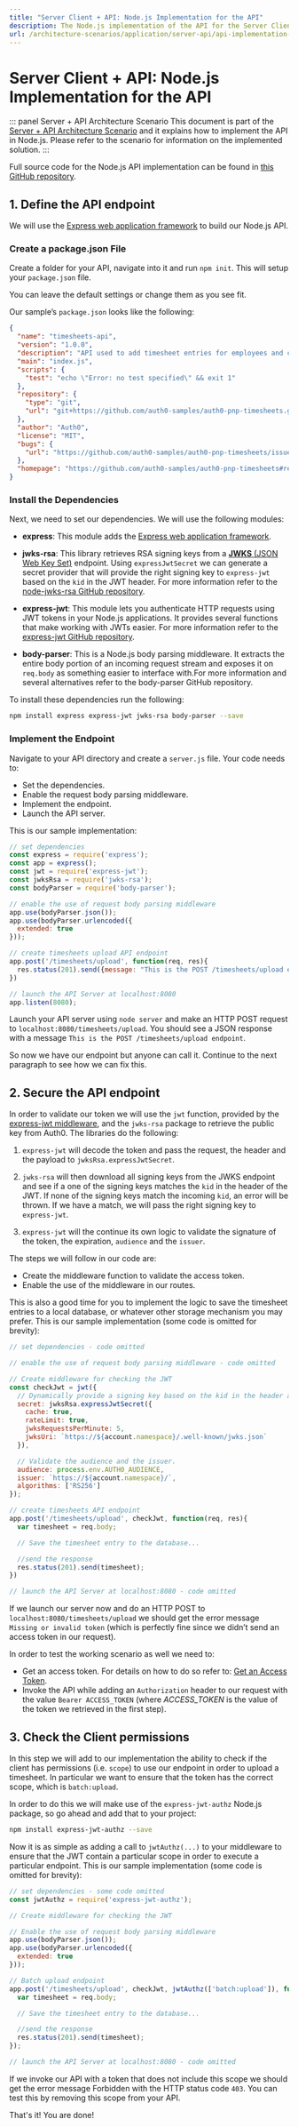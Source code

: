 ```yaml
---
title: "Server Client + API: Node.js Implementation for the API"
description: The Node.js implementation of the API for the Server Client + API architecture scenario
url: /architecture-scenarios/application/server-api/api-implementation-nodejs
---
```

# Server Client + API: Node.js Implementation for the API

::: panel Server + API Architecture Scenario
This document is part of the [Server + API Architecture Scenario](/architecture-scenarios/application/server-api) and it explains how to implement the API in Node.js. Please refer to the scenario for information on the implemented solution.
:::

Full source code for the Node.js API implementation can be found in [this GitHub repository](https://github.com/auth0-samples/auth0-pnp-abc-timesheets/tree/master/timesheets-api/node).

## 1. Define the API endpoint

We will use the [Express web application framework](http://expressjs.com/) to build our Node.js API.

### Create a package.json File

Create a folder for your API, navigate into it and run `npm init`. This will setup your `package.json` file.

You can leave the default settings or change them as you see fit.

Our sample’s `package.json` looks like the following:

```json
{
  "name": "timesheets-api",
  "version": "1.0.0",
  "description": "API used to add timesheet entries for employees and contractors",
  "main": "index.js",
  "scripts": {
    "test": "echo \"Error: no test specified\" && exit 1"
  },
  "repository": {
    "type": "git",
    "url": "git+https://github.com/auth0-samples/auth0-pnp-timesheets.git"
  },
  "author": "Auth0",
  "license": "MIT",
  "bugs": {
    "url": "https://github.com/auth0-samples/auth0-pnp-timesheets/issues"
  },
  "homepage": "https://github.com/auth0-samples/auth0-pnp-timesheets#readme"
}
```

### Install the Dependencies

Next, we need to set our dependencies. We will use the following modules:

- **express**: This module adds the [Express web application framework](https://expressjs.com/).

- **jwks-rsa**: This library retrieves RSA signing keys from a [**JWKS** (JSON Web Key Set)](/jwks) endpoint. Using `expressJwtSecret` we can generate a secret provider that will provide the right signing key to `express-jwt` based on the `kid` in the JWT header. For more information refer to the [node-jwks-rsa GitHub repository](https://github.com/auth0/node-jwks-rsa).

- **express-jwt**: This module lets you authenticate HTTP requests using JWT tokens in your Node.js applications. It provides several functions that make working with JWTs easier. For more information refer to the [express-jwt GitHub repository](https://github.com/auth0/express-jwt).

- **body-parser**: This is a Node.js body parsing middleware. It extracts the entire body portion of an incoming request stream and exposes it on `req.body` as something easier to interface with.For more information and several alternatives refer to the body-parser GitHub repository.

To install these dependencies run the following:

```bash
npm install express express-jwt jwks-rsa body-parser --save
```

### Implement the Endpoint

Navigate to your API directory and create a `server.js` file. Your code needs to:
- Set the dependencies.
- Enable the request body parsing middleware.
- Implement the endpoint.
- Launch the API server.

This is our sample implementation:

```js
// set dependencies
const express = require('express');
const app = express();
const jwt = require('express-jwt');
const jwksRsa = require('jwks-rsa');
const bodyParser = require('body-parser');

// enable the use of request body parsing middleware
app.use(bodyParser.json());
app.use(bodyParser.urlencoded({
  extended: true
}));

// create timesheets upload API endpoint
app.post('/timesheets/upload', function(req, res){
  res.status(201).send({message: "This is the POST /timesheets/upload endpoint"});
})

// launch the API Server at localhost:8080
app.listen(8080);
```

Launch your API server using `node server` and make an HTTP POST request to `localhost:8080/timesheets/upload`. You should see a JSON response with a message `This is the POST /timesheets/upload endpoint`.

So now we have our endpoint but anyone can call it. Continue to the next paragraph to see how we can fix this.

## 2. Secure the API endpoint

In order to validate our token we will use the `jwt` function, provided by the [express-jwt middleware](https://github.com/auth0/express-jwt#usage), and the `jwks-rsa` package to retrieve the public key from Auth0. The libraries do the following:

1. `express-jwt` will decode the token and pass the request, the header and the payload to `jwksRsa.expressJwtSecret`.

1. `jwks-rsa` will then download all signing keys from the JWKS endpoint and see if a one of the signing keys matches the `kid` in the header of the JWT. If none of the signing keys match the incoming `kid`, an error will be thrown. If we have a match, we will pass the right signing key to `express-jwt`.

1. `express-jwt` will the continue its own logic to validate the signature of the token, the expiration, `audience` and the `issuer`.

The steps we will follow in our code are:
- Create the middleware function to validate the access token.
- Enable the use of the middleware in our routes.

This is also a good time for you to implement the logic to save the timesheet entries to a local database, or whatever other storage mechanism you may prefer. This is our sample implementation (some code is omitted for brevity):

```js
// set dependencies - code omitted

// enable the use of request body parsing middleware - code omitted

// Create middleware for checking the JWT
const checkJwt = jwt({
  // Dynamically provide a signing key based on the kid in the header and the singing keys provided by the JWKS endpoint.
  secret: jwksRsa.expressJwtSecret({
    cache: true,
    rateLimit: true,
    jwksRequestsPerMinute: 5,
    jwksUri: `https://${account.namespace}/.well-known/jwks.json`
  }),

  // Validate the audience and the issuer.
  audience: process.env.AUTH0_AUDIENCE,
  issuer: `https://${account.namespace}/`,
  algorithms: ['RS256']
});

// create timesheets API endpoint
app.post('/timesheets/upload', checkJwt, function(req, res){
  var timesheet = req.body;

  // Save the timesheet entry to the database...

  //send the response
  res.status(201).send(timesheet);
})

// launch the API Server at localhost:8080 - code omitted
```

If we launch our server now and do an HTTP POST to `localhost:8080/timesheets/upload` we should get the error message `Missing or invalid token` (which is perfectly fine since we didn’t send an access token in our request).

In order to test the working scenario as well we need to:
- Get an access token. For details on how to do so refer to: [Get an Access Token](/architecture-scenarios/application/server-api#get-an-access-token).
- Invoke the API while adding an `Authorization` header to our request with the value `Bearer ACCESS_TOKEN` (where *ACCESS_TOKEN* is the value of the token we retrieved in the first step).

## 3. Check the Client permissions

In this step we will add to our implementation the ability to check if the client has permissions (i.e. `scope`) to use our endpoint in order to upload a timesheet. In particular we want to ensure that the token has the correct scope, which is `batch:upload`. 

In order to do this we will make use of the `express-jwt-authz` Node.js package, so go ahead and add that to your project:

```bash
npm install express-jwt-authz --save
```

Now it is as simple as adding a call to `jwtAuthz(...)` to your middleware to ensure that the JWT contain a particular scope in order to execute a particular endpoint. This is our sample implementation (some code is omitted for brevity):

```js
// set dependencies - some code omitted
const jwtAuthz = require('express-jwt-authz');

// Create middleware for checking the JWT

// Enable the use of request body parsing middleware
app.use(bodyParser.json());
app.use(bodyParser.urlencoded({
  extended: true
}));

// Batch upload endpoint
app.post('/timesheets/upload', checkJwt, jwtAuthz(['batch:upload']), function(req, res){
  var timesheet = req.body;

  // Save the timesheet entry to the database...

  //send the response
  res.status(201).send(timesheet);
});

// launch the API Server at localhost:8080 - code omitted
```

If we invoke our API with a token that does not include this scope we should get the error message Forbidden with the HTTP status code `403`. You can test this by removing this scope from your API.

That's it! You are done!
